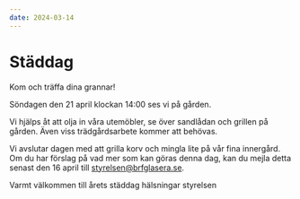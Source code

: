 ```yaml
---
date: 2024-03-14
---
```


# Städdag

Kom och träffa dina grannar!

Söndagen den 21 april klockan 14:00 ses vi på gården.

Vi hjälps åt att olja in våra utemöbler, se över sandlådan och grillen på
gården. Även viss trädgårdsarbete kommer att behövas.

Vi avslutar dagen med att grilla korv och mingla lite på vår fina innergård. Om
du har förslag på vad mer som kan göras denna dag, kan du mejla detta senast
den 16 april till [styrelsen@brfglasera.se](mailto:styrelsen@brfglasera.se).

Varmt välkommen till årets städdag hälsningar styrelsen
